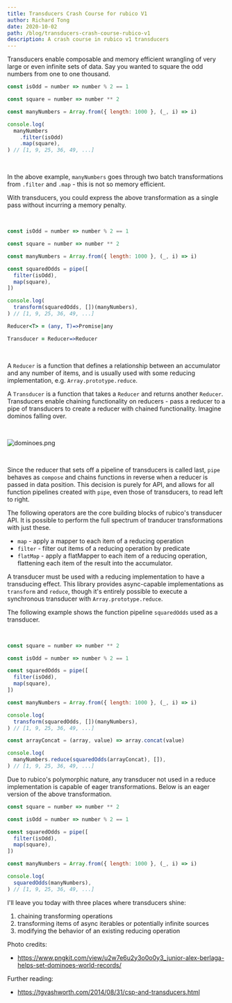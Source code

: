 ```yaml
---
title: Transducers Crash Course for rubico V1
author: Richard Tong
date: 2020-10-02
path: /blog/transducers-crash-course-rubico-v1
description: A crash course in rubico v1 transducers
---
```


Transducers enable composable and memory efficient wrangling of very large or even infinite sets of data. Say you wanted to square the odd numbers from one to one thousand.

```javascript [playground]
const isOdd = number => number % 2 == 1

const square = number => number ** 2

const manyNumbers = Array.from({ length: 1000 }, (_, i) => i)

console.log(
  manyNumbers
    .filter(isOdd)
    .map(square),
) // [1, 9, 25, 36, 49, ...]
```

<br />

In the above example, `manyNumbers` goes through two batch transformations from `.filter` and `.map` - this is not so memory efficient.

With transducers, you could express the above transformation as a single pass without incurring a memory penalty.

<br />

```javascript [playground]
const isOdd = number => number % 2 == 1

const square = number => number ** 2

const manyNumbers = Array.from({ length: 1000 }, (_, i) => i)

const squaredOdds = pipe([
  filter(isOdd),
  map(square),
])

console.log(
  transform(squaredOdds, [])(manyNumbers),
) // [1, 9, 25, 36, 49, ...]
```

```coffeescript [specscript]
Reducer<T> = (any, T)=>Promise|any

Transducer = Reducer=>Reducer
```

<br />

A `Reducer` is a function that defines a relationship between an accumulator and any number of items, and is usually used with some reducing implementation, e.g. `Array.prototype.reduce`.

A `Transducer` is a function that takes a `Reducer` and returns another `Reducer`. Transducers enable chaining functionality on reducers - pass a reducer to a pipe of transducers to create a reducer with chained functionality. Imagine dominos falling over.

<br />

![dominoes.png](https://www.pngkit.com/png/detail/220-2206099_junior-alex-berlaga-helps-set-dominoes-world-records.png)

<br />

Since the reducer that sets off a pipeline of transducers is called last, `pipe` behaves as `compose` and chains functions in reverse when a reducer is passed in data position. This decision is purely for API, and allows for all function pipelines created with `pipe`, even those of transducers, to read left to right.

The following operators are the core building blocks of rubico's transducer API. It is possible to perform the full spectrum of tranducer transformations with just these.

 * `map` - apply a mapper to each item of a reducing operation
 * `filter` - filter out items of a reducing operation by predicate
 * `flatMap` - apply a flatMapper to each item of a reducing operation, flattening each item of the result into the accumulator.

A transducer must be used with a reducing implementation to have a transducing effect. This library provides async-capable implementations as `transform` and `reduce`, though it's entirely possible to execute a synchronous transducer with `Array.prototype.reduce`.

The following example shows the function pipeline `squaredOdds` used as a transducer.

<br />

```javascript [playground]
const square = number => number ** 2

const isOdd = number => number % 2 == 1

const squaredOdds = pipe([
  filter(isOdd),
  map(square),
])

const manyNumbers = Array.from({ length: 1000 }, (_, i) => i)

console.log(
  transform(squaredOdds, [])(manyNumbers),
) // [1, 9, 25, 36, 49, ...]

const arrayConcat = (array, value) => array.concat(value)

console.log(
  manyNumbers.reduce(squaredOdds(arrayConcat), []),
) // [1, 9, 25, 36, 49, ...]
```

Due to rubico's polymorphic nature, any transducer not used in a reduce implementation is capable of eager transformations. Below is an eager version of the above transformation.

```javascript [playground]
const square = number => number ** 2

const isOdd = number => number % 2 == 1

const squaredOdds = pipe([
  filter(isOdd),
  map(square),
])

const manyNumbers = Array.from({ length: 1000 }, (_, i) => i)

console.log(
  squaredOdds(manyNumbers),
) // [1, 9, 25, 36, 49, ...]
```

I'll leave you today with three places where transducers shine:
 1. chaining transforming operations
 2. transforming items of async iterables or potentially infinite sources
 3. modifying the behavior of an existing reducing operation


Photo credits:
 * https://www.pngkit.com/view/u2w7e6u2y3o0o0y3_junior-alex-berlaga-helps-set-dominoes-world-records/

Further reading:
 * https://tgvashworth.com/2014/08/31/csp-and-transducers.html
